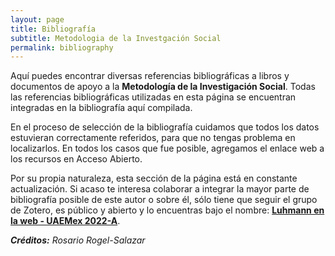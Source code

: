 ```yaml
---
layout: page
title: Bibliografía
subtitle: Metodologia de la Investgación Social
permalink: bibliography
---
```


Aquí puedes encontrar diversas referencias bibliográficas a libros y documentos de apoyo a la **Metodología de la Investigación Social**. Todas las referencias bibliográficas utilizadas en esta página se encuentran integradas en la bibliografía aquí compilada.

En el proceso de selección de la bibliografía cuidamos que todos los datos estuvieran correctamente referidos, para que no tengas problema en localizarlos. En todos los casos que fue posible, agregamos el enlace web a los recursos en Acceso Abierto.

Por su propia naturaleza, esta sección de la página está en constante actualización. Si acaso te interesa colaborar a integrar la mayor parte de bibliografía posible de este autor o sobre él, sólo tiene que seguir el grupo de Zotero, es público y abierto y lo encuentras bajo el nombre: [**Luhmann en la web - UAEMex 2022-A**](https://www.zotero.org/groups/4695391/luhmann_en_la_web_-_uaemex_2022-a).

***Créditos:** Rosario Rogel-Salazar*
